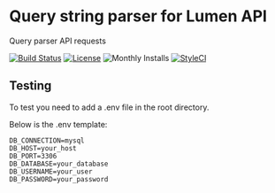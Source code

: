 # Query string parser for Lumen API 
Query parser API requests

[![Build Status](https://travis-ci.org/rlacerda83/lumen-api-query-parser.svg?style=flat-square)](https://travis-ci.org/rlacerda83/lumen-api-query-parser)
[![License](https://img.shields.io/packagist/l/rlacerda83/query-parser.svg?style=flat-square)](https://packagist.org/packages/rlacerda83/query-parser)
![Monthly Installs](https://img.shields.io/packagist/dm/rlacerda83/query-parser.svg?style=flat-square)
[![StyleCI](https://styleci.io/repos/41127669/shield)](https://styleci.io/repos/41127669)

## Testing  
To test you need to add a .env file in the root directory.

Below is the .env template:

```
DB_CONNECTION=mysql
DB_HOST=your_host
DB_PORT=3306
DB_DATABASE=your_database
DB_USERNAME=your_user
DB_PASSWORD=your_password
```
